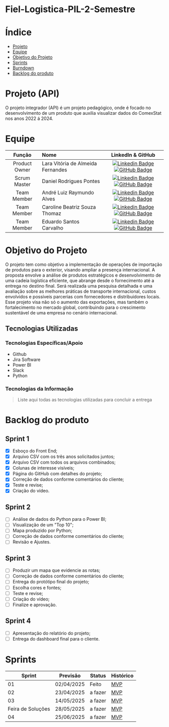 # Fiel-Logistica-PIL-2-Semestre
# Índice

* [Projeto](#projeto-template)
* [Equipe](#equipe)
* [Objetivo do Projeto](#objetivo-do-projeto)
* [Sprints](#Sprints)
* [Burndown](#Burndown)
* [Backlog do produto](#Backlog-do-produto)

# Projeto (API) 
O projeto integrador (API) é um projeto pedagógico, onde é focado no desenvolvimento de um produto que auxilia visualizar dados do ComexStat nos anos 2022 á 2024. 

# Equipe
|    Função     | Nome                                  |                                                                                                                                                      LinkedIn & GitHub                                                                                                                                                      |
| :-----------: | :------------------------------------ | :-------------------------------------------------------------------------------------------------------------------------------------------------------------------------------------------------------------------------------------------------------------------------------------------------------------------------: |
| Product Owner |   Lara Vitória de Almeida Fernandes         |     [![Linkedin Badge](https://img.shields.io/badge/Linkedin-blue?style=flat-square&logo=Linkedin&logoColor=white)](https://www.linkedin.com/in/lara-vit%C3%B3ria-almeida-fernandes-83599b2a4/) [![GitHub Badge](https://img.shields.io/badge/GitHub-111217?style=flat-square&logo=github&logoColor=white)](https://github.com/LaraVF)              |
| Scrum Master  | Daniel Rodrigues Pontes |      [![Linkedin Badge](https://img.shields.io/badge/Linkedin-blue?style=flat-square&logo=Linkedin&logoColor=white)](https://www.linkedin.com/in/daniel-pontes-919444245/) [![GitHub Badge](https://img.shields.io/badge/GitHub-111217?style=flat-square&logo=github&logoColor=white)](https://github.com/pontessdaniel)     |
| Team Member   | André Luiz Raymundo Alves              |         [![Linkedin Badge](https://img.shields.io/badge/Linkedin-blue?style=flat-square&logo=Linkedin&logoColor=white)](https://www.linkedin.com/in/andre-alves-a20a691bb/) [![GitHub Badge](https://img.shields.io/badge/GitHub-111217?style=flat-square&logo=github&logoColor=white)](https://github.com/AndreAlves44)        |
|  Team Member  | Caroline Beatriz Souza Thomaz                 |         [![Linkedin Badge](https://img.shields.io/badge/Linkedin-blue?style=flat-square&logo=Linkedin&logoColor=white)](https://www.linkedin.com/in/caroline-thomaz-33905718a/) [![GitHub Badge](https://img.shields.io/badge/GitHub-111217?style=flat-square&logo=github&logoColor=white)](https://github.com/CarolThomaz)        |
|  Team Member  | Eduardo Santos Carvalho                 |   [![Linkedin Badge](https://img.shields.io/badge/Linkedin-blue?style=flat-square&logo=Linkedin&logoColor=white)](https://www.linkedin.com/in/eduardosantoscarvalho/) [![GitHub Badge](https://img.shields.io/badge/GitHub-111217?style=flat-square&logo=github&logoColor=white)](https://github.com/Portugga)   |

# Objetivo do Projeto
O projeto tem como objetivo a implementação de operações de importação de produtos para o exterior, visando ampliar a presença internacional. A proposta envolve a análise de produtos estratégicos e desenvolvimento de uma cadeia logística eficiente, que abrange desde o fornecimento até a entrega no destino final.
Será realizada uma pesquisa detalhada e uma avaliação sobre as melhores práticas de transporte internacional, custos envolvidos e possíveis parcerias com fornecedores e distribuidores locais.
Esse projeto visa não só o aumento das exportações, mas também o fortalecimento no mercado global, contribuindo para o crescimento sustentável de uma empresa no cenário internacional.

## Tecnologias Utilizadas

 ### Tecnologias Específicas/Apoio
* Github
* Jira Software
* Power BI
* Slack
* Python
  
 ### Tecnologias da Informação
 > Liste aqui todas as tecnologias utilizadas para concluir a entrega

# Backlog do produto

## Sprint 1
- [x] Esboço do Front End;
- [x] Arquivo CSV com os três anos solicitados juntos;
- [x] Arquivo CSV com todos os arquivos combinados;
- [x] Colunas de interesse visíveis;
- [x] Página do GitHub com detalhes do projeto;
- [x] Correção de dados conforme comentários do cliente;
- [x] Teste e revise;
- [x] Criação do vídeo.

## Sprint 2
- [ ] Análise de dados do Python para o Power BI;
- [ ] Visualização de um "Top 10";
- [ ] Mapa produzido por Python;
- [ ] Correção de dados conforme comentários do cliente;
- [ ] Revisão e Ajustes.
      
## Sprint 3
- [ ] Produzir um mapa que evidencie as rotas;
- [ ] Correção de dados conforme comentários do cliente;
- [ ] Entrega do protótipo final do projeto;
- [ ] Escolha cores e fontes;
- [ ] Teste e revise;
- [ ] Criação do vídeo;
- [ ] Finalize e aprovação.
      
## Sprint 4
- [ ] Apresentação do relatório do projeto;
- [ ] Entrega do dashboard final para o cliente.

# Sprints

Sprint | Previsão | Status| Histórico|
|------|--------|------|--------|
|01 | 02/04/2025 | Feito | [MVP](Arquivos_Relacionados_FielLog.ipynb)| 
|02|  23/04/2025 | a fazer|[MVP](https://) | 
|03| 14/05/2025 | a fazer|[MVP](https://) | 
|Feira de Soluções| 28/05/2025 |a fazer |[MVP](https://) | 
|04| 25/06/2025 |a fazer |[MVP](https://)  | 
